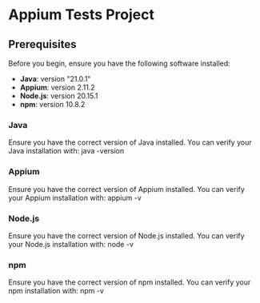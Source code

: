 # Appium Tests Project

## Prerequisites

Before you begin, ensure you have the following software installed:

- **Java**: version "21.0.1"
- **Appium**: version 2.11.2
- **Node.js**: version 20.15.1
- **npm**: version 10.8.2

### Java
Ensure you have the correct version of Java installed. You can verify your Java installation with:
  java -version

###  Appium
Ensure you have the correct version of Appium installed. You can verify your Appium installation with:
  appium -v

###  Node.js
Ensure you have the correct version of Node.js installed. You can verify your Node.js installation with:
  node -v

###  npm
Ensure you have the correct version of npm installed. You can verify your npm installation with:
  npm -v



